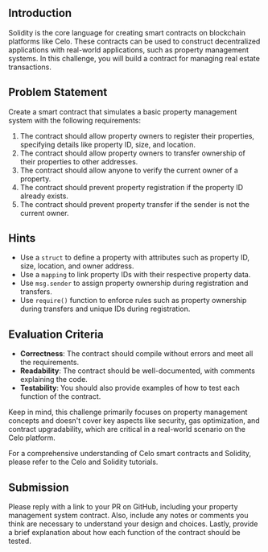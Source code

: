 ## Introduction

Solidity is the core language for creating smart contracts on blockchain platforms like Celo. These contracts can be used to construct decentralized applications with real-world applications, such as property management systems. In this challenge, you will build a contract for managing real estate transactions.

## Problem Statement

Create a smart contract that simulates a basic property management system with the following requirements:

1. The contract should allow property owners to register their properties, specifying details like property ID, size, and location.
2. The contract should allow property owners to transfer ownership of their properties to other addresses.
3. The contract should allow anyone to verify the current owner of a property.
4. The contract should prevent property registration if the property ID already exists.
5. The contract should prevent property transfer if the sender is not the current owner.

## Hints

- Use a `struct` to define a property with attributes such as property ID, size, location, and owner address.
- Use a `mapping` to link property IDs with their respective property data.
- Use `msg.sender` to assign property ownership during registration and transfers.
- Use `require()` function to enforce rules such as property ownership during transfers and unique IDs during registration.

## Evaluation Criteria

- **Correctness**: The contract should compile without errors and meet all the requirements.
- **Readability**: The contract should be well-documented, with comments explaining the code.
- **Testability**: You should also provide examples of how to test each function of the contract.

Keep in mind, this challenge primarily focuses on property management concepts and doesn't cover key aspects like security, gas optimization, and contract upgradability, which are critical in a real-world scenario on the Celo platform.

For a comprehensive understanding of Celo smart contracts and Solidity, please refer to the Celo and Solidity tutorials.

## Submission

Please reply with a link to your PR on GitHub, including your property management system contract. Also, include any notes or comments you think are necessary to understand your design and choices. Lastly, provide a brief explanation about how each function of the contract should be tested.
